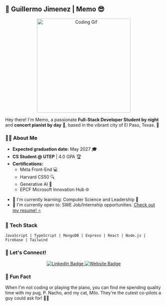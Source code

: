 ## 🌟 Guillermo Jimenez | Memo 😎

<div align="center">
  <img src="https://giphy.com/gifs/cat-kitten-computer-3oKIPnAiaMCws8nOsE" alt="Coding Gif" width="300">
</div>

Hey there! I'm Memo, a passionate **Full-Stack Developer Student by night** and **concert pianist by day** 🎹, based in the vibrant city of El Paso, Texas. 📍

### 👨‍💻 About Me

- **Expected graduation date:** May 2027 🎓
- **CS Student @ UTEP** | 4.0 GPA 🏆
- **Certifications:**
  - Meta Front-End 💻
  - Harvard CS50 🔍
  - Generative AI 🤖
  - EPCF Microsoft Innovation Hub 🌐

<div>
  <ul>
    <li>🌱 I'm currently learning: Computer Science and Leadership 🧠</li>
    <li>💼 I'm currently open to: SWE Job/Internship opportunities. <a href="https://drive.google.com/file/d/1h-xk105jlcppU9crP9hqvHqD1IDXk4zV/view?usp=sharing">Check out my resume! ⭐</a></li>
  </ul>
</div>

### 🔧 Tech Stack

```
JavaScript | TypeScript | MongoDB | Express | React | Node.js | Firebase | Tailwind
```

### 🤝 Let's Connect!

<div align="center">
  <a href="https://www.linkedin.com/in/guillermojiga/">
    <img src="https://img.shields.io/badge/LinkedIn-Guillermo%20Jimenez-blue?style=flat&logo=linkedin" alt="LinkedIn Badge">
  </a>
  <a href="https://mjiga.github.io/memoDev/">
    <img src="https://img.shields.io/badge/Website-mjiga.github.io/memoDev-brightgreen?style=flat&logo=google-chrome" alt="Website Badge">
  </a>
</div>

### 🎉 Fun Fact

When I'm not coding or playing the piano, you can find me spending quality time with my pug, P. Nacho, and my cat, Milo. They're the cutest co-pilots a guy could ask for! 🐶😺
